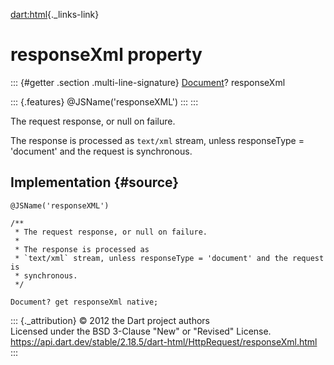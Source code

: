 [dart:html](../../dart-html/dart-html-library){._links-link}

responseXml property
====================

::: {#getter .section .multi-line-signature}
[Document](../document-class)? responseXml

::: {.features}
\@JSName(\'responseXML\')
:::
:::

The request response, or null on failure.

The response is processed as `text/xml` stream, unless responseType =
\'document\' and the request is synchronous.

Implementation {#source}
--------------

``` {.language-dart data-language="dart"}
@JSName('responseXML')

/**
 * The request response, or null on failure.
 *
 * The response is processed as
 * `text/xml` stream, unless responseType = 'document' and the request is
 * synchronous.
 */

Document? get responseXml native;
```

::: {._attribution}
© 2012 the Dart project authors\
Licensed under the BSD 3-Clause \"New\" or \"Revised\" License.\
<https://api.dart.dev/stable/2.18.5/dart-html/HttpRequest/responseXml.html>
:::
